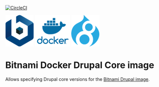 [![CircleCI](https://circleci.com/gh/scottrigby/bitnami-drupal-core.svg?style=svg)](https://circleci.com/gh/scottrigby/bitnami-drupal-core)

![Bitnami](images/bitnami-100.png) ![Docker](images/mono-100.png) ![Drupal](images/drupal-100.png)

# Bitnami Docker Drupal Core image

Allows specifying Drupal core versions for the [Bitnami Drupal image](https://hub.docker.com/r/bitnami/drupal/).
